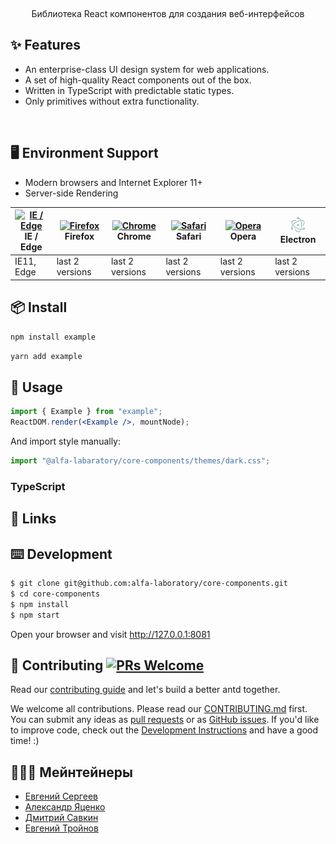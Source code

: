 <p align="center">
   <img width="444" alt="" src="https://user-images.githubusercontent.com/109410/77626953-2877d000-6f57-11ea-9f26-400c252479c2.png"></p>
<p align="center">Библиотека React компонентов для создания веб-интерфейсов</p>

## ✨ Features

- An enterprise-class UI design system for web applications.
- A set of high-quality React components out of the box.
- Written in TypeScript with predictable static types.
- Only primitives without extra functionality.

<div align="center"><img width="444" alt="" src="https://user-images.githubusercontent.com/109410/77626953-2877d000-6f57-11ea-9f26-400c252479c2.png"></div>

## 🖥 Environment Support

- Modern browsers and Internet Explorer 11+
- Server-side Rendering

| [<img src="https://raw.githubusercontent.com/alrra/browser-logos/master/src/edge/edge_48x48.png" alt="IE / Edge" width="24px" height="24px" />](http://godban.github.io/browsers-support-badges/)</br>IE / Edge | [<img src="https://raw.githubusercontent.com/alrra/browser-logos/master/src/firefox/firefox_48x48.png" alt="Firefox" width="24px" height="24px" />](http://godban.github.io/browsers-support-badges/)</br>Firefox | [<img src="https://raw.githubusercontent.com/alrra/browser-logos/master/src/chrome/chrome_48x48.png" alt="Chrome" width="24px" height="24px" />](http://godban.github.io/browsers-support-badges/)</br>Chrome | [<img src="https://raw.githubusercontent.com/alrra/browser-logos/master/src/safari/safari_48x48.png" alt="Safari" width="24px" height="24px" />](http://godban.github.io/browsers-support-badges/)</br>Safari | [<img src="https://raw.githubusercontent.com/alrra/browser-logos/master/src/opera/opera_48x48.png" alt="Opera" width="24px" height="24px" />](http://godban.github.io/browsers-support-badges/)</br>Opera | [<img src="https://raw.githubusercontent.com/alrra/browser-logos/master/src/electron/electron_48x48.png" alt="Electron" width="24px" height="24px" />](http://godban.github.io/browsers-support-badges/)</br>Electron |
| --------------------------------------------------------------------------------------------------------------------------------------------------------------------------------------------------------------- | ----------------------------------------------------------------------------------------------------------------------------------------------------------------------------------------------------------------- | ------------------------------------------------------------------------------------------------------------------------------------------------------------------------------------------------------------- | ------------------------------------------------------------------------------------------------------------------------------------------------------------------------------------------------------------- | --------------------------------------------------------------------------------------------------------------------------------------------------------------------------------------------------------- | --------------------------------------------------------------------------------------------------------------------------------------------------------------------------------------------------------------------- |
| IE11, Edge                                                                                                                                                                                           | last 2 versions                                                                                                                                                                                                   | last 2 versions                                                                                                                                                                                               | last 2 versions                                                                                                                                                                                               | last 2 versions                                                                                                                                                                                           | last 2 versions                                                                                                                                                                                                       |

## 📦 Install

```bash
npm install example
```

```bash
yarn add example
```

## 🔨 Usage

```jsx
import { Example } from "example";
ReactDOM.render(<Example />, mountNode);
```

And import style manually:

```jsx
import "@alfa-labaratory/core-components/themes/dark.css";
```

### TypeScript

## 🔗 Links

## ⌨️ Development

```bash
$ git clone git@github.com:alfa-laboratory/core-components.git
$ cd core-components
$ npm install
$ npm start
```

Open your browser and visit http://127.0.0.1:8081

## 🤝 Contributing [![PRs Welcome](https://img.shields.io/badge/PRs-welcome-brightgreen.svg?style=flat-square)](http://makeapullrequest.com)

Read our [contributing guide](https://github.com/alfa-laboratory/core-components/blob/master/.github/CONTRIBUTING.md) and let's build a better antd together.

We welcome all contributions. Please read our [CONTRIBUTING.md](https://github.com/alfa-laboratory/core-components/blob/master/.github/CONTRIBUTING.md) first. You can submit any ideas as [pull requests](https://github.com/alfa-laboratory/core-components/pulls) or as [GitHub issues](https://github.com/alfa-laboratory/core-components/issues). If you'd like to improve code, check out the [Development Instructions](https://github.com/alfa-laboratory/core-components/wiki/Development) and have a good time! :)

## 👨🏻‍💻 Мейнтейнеры

* [Евгений Сергеев](https://github.com/SiebenSieben)
* [Александр Яценко](https://github.com/reme3d2y)
* [Дмитрий Савкин](https://github.com/dmitrsavk)
* [Евгений Тройнов](https://github.com/etroynov)

